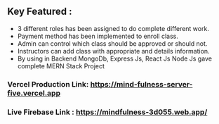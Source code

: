 ## Key Featured :

* 3 different roles has been assigned to do complete different work.
* Payment method has been implemented to enroll class.
* Admin can control which class should be approved or should not.
* Instructors can add class with appropriate and details information.
* By using in Backend MongoDb, Express Js, React Js Node Js gave complete MERN Stack Project  

### Vercel Production Link: https://mind-fulness-server-five.vercel.app
### Live Firebase Link : https://mindfulness-3d055.web.app/

